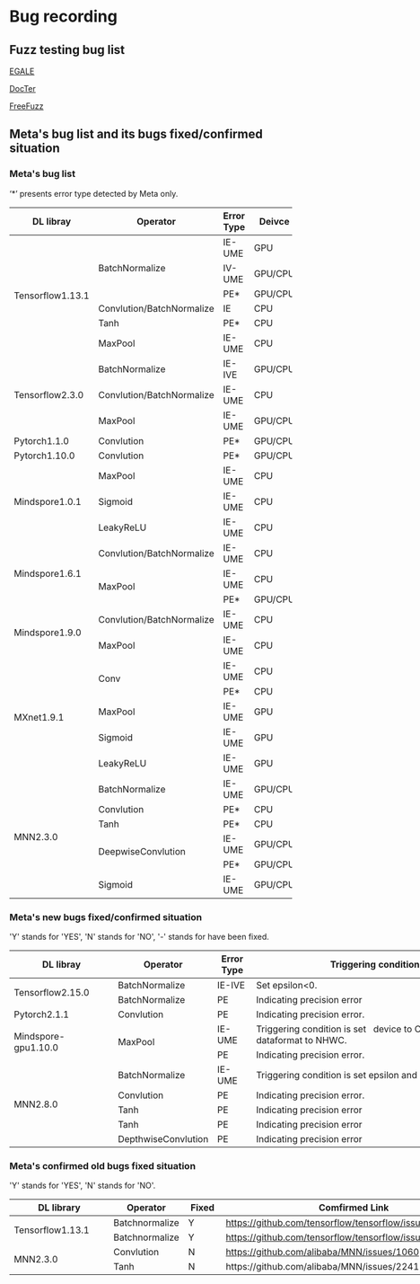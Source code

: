 # Bug recording 
## Fuzz testing bug list
[EGALE](https://github.com/lin-tan/eagle/tree/main/bug-reproduction)

[DocTer](https://docs.google.com/spreadsheets/d/1DgupQBMVpybHtyOhCO0fRb-oJDZbZSbo7H-AG36AE_c/edit?pli=1#gid=1383411354)

[FreeFuzz](https://github.com/ise-uiuc/FreeFuzz/tree/main/data)

##  Meta's bug list and its bugs fixed/confirmed situation
### Meta's bug list
‘*’ presents error type detected by Meta only.
<table class="tg">
<thead>
  <tr>
    <th class="tg-0lax"> DL&nbsp;libray   </th>
    <th class="tg-0lax">Operator   </th>
    <th class="tg-0lax">Error Type   </th>
    <th class="tg-0lax"> Deivce   </th>
  </tr>
</thead>
<tbody>
  <tr>
    <td class="tg-0lax" rowspan="6">Tensorflow1.13.1   </td>
    <td class="tg-0lax" rowspan="3">BatchNormalize   </td>
    <td class="tg-0lax">IE-UME   </td>
    <td class="tg-0lax">GPU   </td>
  </tr>
  <tr>
    <td class="tg-0lax">IV-UME   </td>
    <td class="tg-0lax">GPU/CPU   </td>
  </tr>
  <tr>
    <td class="tg-0lax">PE*   </td>
    <td class="tg-0lax">GPU/CPU   </td>
  </tr>
  <tr>
    <td class="tg-0lax">Convlution/BatchNormalize   </td>
    <td class="tg-0lax">IE   </td>
    <td class="tg-0lax">CPU</td>
  </tr>
  <tr>
    <td class="tg-0lax">Tanh   </td>
    <td class="tg-0lax">PE* </td>
    <td class="tg-0lax">CPU   </td>
  </tr>
  <tr>
    <td class="tg-0lax">MaxPool   </td>
    <td class="tg-0lax">IE-UME   </td>
    <td class="tg-0lax">CPU   </td>
  </tr>
  <tr>
    <td class="tg-0lax" rowspan="3">Tensorflow2.3.0   </td>
    <td class="tg-0lax">BatchNormalize   </td>
    <td class="tg-0lax">IE-IVE   </td>
    <td class="tg-0lax">GPU/CPU   </td>
  </tr>
  <tr>
    <td class="tg-0lax">Convlution/BatchNormalize   </td>
    <td class="tg-0lax">IE-UME   </td>
    <td class="tg-0lax">CPU   </td>
  </tr>
  <tr>
    <td class="tg-0lax">MaxPool   </td>
    <td class="tg-0lax">IE-UME   </td>
    <td class="tg-0lax">GPU/CPU   </td>
  </tr>
  <tr>
    <td class="tg-0lax">Pytorch1.1.0   </td>
    <td class="tg-0lax">Convlution   </td>
    <td class="tg-0lax">PE*   </td>
    <td class="tg-0lax">GPU/CPU   </td>
  </tr>
  <tr>
    <td class="tg-0lax">Pytorch1.10.0   </td>
    <td class="tg-0lax">Convlution   </td>
    <td class="tg-0lax">PE*   </td>
    <td class="tg-0lax">GPU/CPU   </td>
  </tr>
  <tr>
    <td class="tg-0lax" rowspan="3">Mindspore1.0.1   <br></td>
    <td class="tg-0lax">MaxPool   </td>
    <td class="tg-0lax">IE-UME</td>
    <td class="tg-0lax">CPU</td>
  </tr>
  <tr>
    <td class="tg-0lax">Sigmoid</td>
    <td class="tg-0lax">IE-UME </td>
    <td class="tg-0lax">CPU</td>
  </tr>
  <tr>
    <td class="tg-0lax">LeakyReLU   </td>
    <td class="tg-0lax">IE-UME   </td>
    <td class="tg-0lax">CPU   </td>
  </tr>
  <tr>
    <td class="tg-0lax" rowspan="3">Mindspore1.6.1   </td>
    <td class="tg-0lax">Convlution/BatchNormalize   </td>
    <td class="tg-0lax">IE-UME   </td>
    <td class="tg-0lax">CPU   </td>
  </tr>
  <tr>
    <td class="tg-0lax" rowspan="2">MaxPool   </td>
    <td class="tg-0lax">IE-UME   </td>
    <td class="tg-0lax">CPU   </td>
  </tr>
  <tr>
    <td class="tg-0lax">PE*   </td>
    <td class="tg-0lax">GPU/CPU   </td>
  </tr>
  <tr>
    <td class="tg-0lax" rowspan="2">Mindspore1.9.0   </td>
    <td class="tg-0lax">Convlution/BatchNormalize   </td>
    <td class="tg-0lax">IE-UME   </td>
    <td class="tg-0lax">CPU   </td>
  </tr>
  <tr>
    <td class="tg-0lax">MaxPool   </td>
    <td class="tg-0lax">IE-UME   </td>
    <td class="tg-0lax">CPU   </td>
  </tr>
  <tr>
    <td class="tg-0lax" rowspan="5">MXnet1.9.1   </td>
    <td class="tg-0lax" rowspan="2">Conv   </td>
    <td class="tg-0lax"> IE-UME</td>
    <td class="tg-0lax"> CPU   </td>
  </tr>
  <tr>
    <td class="tg-0lax"> PE*   </td>
    <td class="tg-0lax">  CPU   </td>
  </tr>
  <tr>
    <td class="tg-0lax">MaxPool   </td>
    <td class="tg-0lax">IE-UME   </td>
    <td class="tg-0lax">GPU   </td>
  </tr>
  <tr>
    <td class="tg-0lax">Sigmoid   </td>
    <td class="tg-0lax">IE-UME   </td>
    <td class="tg-0lax">GPU   </td>
  </tr>
  <tr>
    <td class="tg-0lax">LeakyReLU   </td>
    <td class="tg-0lax">IE-UME   </td>
    <td class="tg-0lax">GPU   </td>
  </tr>
  <tr>
    <td class="tg-0lax" rowspan="6">MNN2.3.0   </td>
    <td class="tg-0lax"> BatchNormalize   </td>
    <td class="tg-0lax">IE-UME   </td>
    <td class="tg-0lax">GPU/CPU   </td>
  </tr>
  <tr>
    <td class="tg-0lax">Convlution   </td>
    <td class="tg-0lax">PE*   </td>
    <td class="tg-0lax">CPU</td>
  </tr>
  <tr>
    <td class="tg-0lax">Tanh </td>
    <td class="tg-0lax">PE*   </td>
    <td class="tg-0lax">CPU   </td>
  </tr>
  <tr>
    <td class="tg-0lax" rowspan="2">DeepwiseConvlution</td>
    <td class="tg-0lax">IE-UME   </td>
    <td class="tg-0lax">GPU/CPU   </td>
  </tr>
  <tr>
    <td class="tg-0lax">PE*</td>
    <td class="tg-0lax">GPU/CPU   </td>
  </tr>
  <tr>
    <td class="tg-0lax">Sigmoid   </td>
    <td class="tg-0lax">IE-UME   </td>
    <td class="tg-0lax">GPU/CPU   </td>
  </tr>
</tbody>
</table>

### Meta's new bugs fixed/confirmed situation
'Y' stands for 'YES', 'N' stands for 'NO', '-' stands for have been fixed.
<table class="tg" style="undefined;table-layout: fixed; width: 1290px">
<colgroup>
<col style="width: 192px">
<col style="width: 125px">
<col style="width: 72px">
<col style="width: 502px">
<col style="width: 57px">
<col style="width: 342px">
</colgroup>
<thead>
  <tr>
    <th class="tg-9wq8">DL&nbsp;libray</th>
    <th class="tg-9wq8">Operator</th>
    <th class="tg-9wq8">Error Type</th>
    <th class="tg-9wq8">Triggering condition</th>
    <th class="tg-nrix">Fixed</th>
    <th class="tg-nrix">Confirmed</th>
  </tr>
</thead>
<tbody>
  <tr>
    <td class="tg-9wq8" rowspan="2">Tensorflow2.15.0</td>
    <td class="tg-9wq8">BatchNormalize</td>
    <td class="tg-g0ou">IE-IVE</td>
    <td class="tg-g0ou">Set epsilon&lt;0.</td>
    <td class="tg-nrix">Y</td>
    <td class="tg-nrix">-</td>
  </tr>
  <tr>
    <td class="tg-9wq8">BatchNormalize</td>
    <td class="tg-g0ou">PE</td>
    <td class="tg-g0ou">Indicating precision error</td>
    <td class="tg-nrix">Y</td>
    <td class="tg-nrix">-</td>
  </tr>
  <tr>
    <td class="tg-9wq8">Pytorch2.1.1</td>
    <td class="tg-9wq8">Convlution</td>
    <td class="tg-g0ou">PE</td>
    <td class="tg-g0ou">Indicating precision error.</td>
    <td class="tg-nrix">N</td>
    <td class="tg-nrix">N</td>
  </tr>
  <tr>
    <td class="tg-9wq8" rowspan="2">Mindspore-gpu1.10.0</td>
    <td class="tg-9wq8" rowspan="2">MaxPool</td>
    <td class="tg-9wq8">IE-UME</td>
    <td class="tg-9wq8">Triggering condition is set&nbsp;&nbsp;&nbsp;device to CPU, set dataformat to NHWC.</td>
    <td class="tg-nrix">Y</td>
    <td class="tg-nrix">-</td>
  </tr>
  <tr>
    <td class="tg-nrix">PE</td>
    <td class="tg-nrix">Indicating precision error.</td>
    <td class="tg-nrix">Y</td>
    <td class="tg-nrix">-</td>
  </tr>
  <tr>
    <td class="tg-nrix" rowspan="5">MNN2.8.0</td>
    <td class="tg-nrix">BatchNormalize</td>
    <td class="tg-nrix">IE-UME</td>
    <td class="tg-nrix">Triggering condition is set epsilon and momentum.</td>
    <td class="tg-nrix">Y</td>
    <td class="tg-nrix">-</td>
  </tr>
  <tr>
    <td class="tg-nrix">Convlution</td>
    <td class="tg-nrix">PE</td>
    <td class="tg-nrix">Indicating precision error.</td>
    <td class="tg-nrix">N</td>
    <td class="tg-i2ln"><a href="https://github.com/alibaba/MNN/issues/2205">https://github.com/alibaba/MNN/issues/2205</a></td>
  </tr>
  <tr>
    <td class="tg-nrix">Tanh</td>
    <td class="tg-nrix">PE</td>
    <td class="tg-nrix">Indicating precision error</td>
    <td class="tg-nrix">N</td>
    <td class="tg-nrix">N</td>
  </tr>
  <tr>
    <td class="tg-nrix">Tanh</td>
    <td class="tg-nrix">PE</td>
    <td class="tg-nrix">Indicating precision error</td>
    <td class="tg-nrix">N</td>
    <td class="tg-i2ln"><a href="https://github.com/alibaba/MNN/issues/2241">https://github.com/alibaba/MNN/issues/2241</a></td>
  </tr>
  <tr>
    <td class="tg-nrix">DepthwiseConvlution</td>
    <td class="tg-nrix">PE</td>
    <td class="tg-nrix">Indicating precision error</td>
    <td class="tg-nrix">Y</td>
    <td class="tg-nrix">-</td>
  </tr>
</tbody>
</table>

### Meta's confirmed old bugs fixed situation
'Y' stands for 'YES', 'N' stands for 'NO'.
<table class="tg" style="undefined;table-layout: fixed; width: 850px">
<colgroup>
<col style="width: 183px">
<col style="width: 119px">
<col style="width: 69px">
<col style="width: 479px">
</colgroup>
<thead>
  <tr>
    <th class="tg-9wq8">DL&nbsp;library</th>
    <th class="tg-9wq8">Operator</th>
    <th class="tg-9wq8">Fixed</th>
    <th class="tg-nrix">Comfirmed Link</th>
  </tr>
</thead>
<tbody>
  <tr>
    <td class="tg-9wq8" rowspan="2">Tensorflow1.13.1</td>
    <td class="tg-9wq8">Batchnormalize</td>
    <td class="tg-g0ou">Y</td>
    <td class="tg-i2ln"><a href="https://github.com/tensorflow/tensorflow/issues/59309">https://github.com/tensorflow/tensorflow/issues/59309</a></td>
  </tr>
  <tr>
    <td class="tg-9wq8">Batchnormalize</td>
    <td class="tg-g0ou">Y</td>
    <td class="tg-i2ln"><a href="https://github.com/tensorflow/tensorflow/issues/59307">https://github.com/tensorflow/tensorflow/issues/59307</a></td>
  </tr>
  <tr>
    <td class="tg-9wq8" rowspan="2">MNN2.3.0</td>
    <td class="tg-9wq8">Convlution</td>
    <td class="tg-g0ou">N</td>
    <td class="tg-i2ln"><a href="https://github.com/alibaba/MNN/issues/1060">https://github.com/alibaba/MNN/issues/1060</a></td>
  </tr>
  <tr>
    <td class="tg-9wq8">Tanh</td>
    <td class="tg-9wq8">N</td>
    <td class="tg-nrix">https://github.com/alibaba/MNN/issues/2241</td>
  </tr>
</tbody>
</table>
